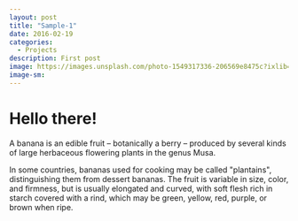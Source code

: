 ```yaml
---
layout: post
title: "Sample-1"
date: 2016-02-19
categories:
  - Projects
description: First post
image: https://images.unsplash.com/photo-1549317336-206569e8475c?ixlib=rb-1.2.1&auto=format&fit=crop&w=500&q=60
image-sm:
---
```


# Hello there!
A banana is an edible fruit – botanically a berry – produced by several kinds
of large herbaceous flowering plants in the genus Musa.

In some countries, bananas used for cooking may be called "plantains",
distinguishing them from dessert bananas. The fruit is variable in size, color,
and firmness, but is usually elongated and curved, with soft flesh rich in
starch covered with a rind, which may be green, yellow, red, purple, or brown
when ripe.
